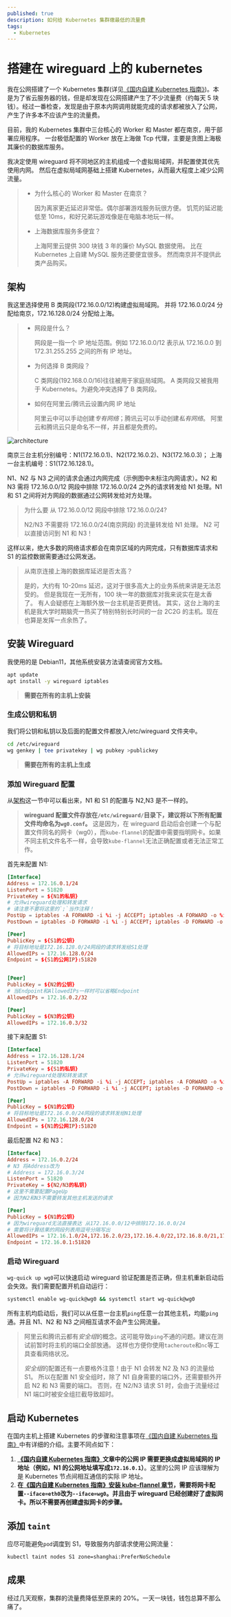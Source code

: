 ```yaml
---
published: true
description: 如何给 Kubernetes 集群缴最低的流量费
tags:
  - Kubernetes
---
```


# 搭建在 wireguard 上的 kubernetes

我在公网搭建了一个 Kubernetes 集群(详见[《国内自建 Kubernetes 指南》](./4.国内自建Kubernetes指南.md))。本是为了省云服务器的钱，但是却发现在公网搭建产生了不少流量费（约每天 5 块钱）。经过一番检查，发现是由于原本内网调用就能完成的请求都被放入了公网，产生了许多本不应该产生的流量费。

目前，我的 Kubernetes 集群中三台核心的 Worker 和 Master 都在南京，用于部署应用程序。
一台极低配置的 Worker 放在上海做 Tcp 代理，主要是贪图上海极其廉价的数据库服务。

我决定使用 wireguard 将不同地区的主机组成一个虚拟局域网，并配置使其优先使用内网。
然后在虚拟局域网基础上搭建 Kubernetes，从而最大程度上减少公网流量。

> - 为什么核心的 Worker 和 Master 在南京？
>
>   因为离家更近延迟非常低。偶尔部署游戏服务玩很方便。
>   饥荒的延迟能低至 10ms，和好兄弟玩游戏像是在电脑本地玩一样。
>
> - 上海数据库服务多便宜？
>
>   上海阿里云提供 300 块钱 3 年的廉价 MySQL 数据使用。
>   比在 Kubernetes 上自建 MySQL 服务还要便宜很多。
>   然而南京并不提供此类产品购买。

## 架构

我这里选择使用 B 类网段(172.16.0.0/12)构建虚拟局域网。
并将 172.16.0.0/24 分配给南京，172.16.128.0/24 分配给上海。

> - 网段是什么？
>
>   网段是一指一个 IP 地址范围。例如 172.16.0.0/12 表示从 172.16.0.0 到 172.31.255.255 之间的所有 IP 地址。
>
> - 为何选择 B 类网段？
>
>   C 类网段(192.168.0.0/16)往往被用于家庭局域网。
>   A 类网段又被我用于 Kubernetes。为避免冲突选择了 B 类网段。
>
> - 如何在阿里云/腾讯云设置内网 IP 地址
>
>   阿里云中可以手动创建*专有网络*；腾讯云可以手动创建*私有网络*。
>   阿里云和腾讯云只是命名不一样，并且都是免费的。

![architecture](./assets/搭建在wireguard上的kubernetes/architecture.png)

南京三台主机分别编号：N1(172.16.0.1)、N2(172.16.0.2)、N3(172.16.0.3)；
上海一台主机编号：S1(172.16.128.1)。

N1、N2 与 N3 之间的请求会通过内网完成（示例图中未标注内网请求）。N2 和 N3 需将 172.16.0.0/12 网段中排除 172.16.0.0/24 之外的请求转发给 N1 处理。N1 和 S1 之间将对方网段的数据通过公网转发给对方处理。

> 为什么要 从 172.16.0.0/12 网段中排除 172.16.0.0/24?
>
> N2/N3 不需要将 172.16.0.0/24(南京网段) 的流量转发给 N1 处理。
> N2 可以直接访问到 N1 和 N3！

这样以来，绝大多数的网络请求都会在南京区域的内网完成，只有数据库请求和 S1 的监控数据需要通过公网发送。

> 从南京连接上海的数据库延迟是否太高？
>
> 是的，大约有 10-20ms 延迟，这对于很多高大上的业务系统来讲是无法忍受的。
> 但是我现在一无所有，100 块一年的数据库对我来说实在是太香了。
> 有人会疑惑在上海额外放一台主机是否更费钱。
> 其实，这台上海的主机是我大学时期脑壳一热买了特别特别长时间的一台
> 2C2G 的主机。现在也算是发挥一点余热了。

## 安装 Wireguard

我使用的是 Debian11，其他系统安装方法请查阅官方文档。

```bash
apt update
apt install -y wireguard iptables
```

> **需要在所有的主机上安装**

### 生成公钥和私钥

我们将公钥和私钥以及后面的配置文件都放入/etc/wireguard 文件夹中。

```bash
cd /etc/wireguard
wg genkey | tee privatekey | wg pubkey >publickey
```

> **需要在所有的主机上生成**

### 添加 Wireguard 配置

从[架构](#架构)这一节中可以看出来，N1 和 S1 的配置与 N2,N3 是不一样的。

> **wireguard 配置文件存放在`/etc/wireguard/`目录下，建议将以下所有配置文件均命名为`wg0.conf`。** 这是因为，在 wireguard 启动后会创建一个与配置文件同名的网卡（wg0），而`kube-flannel`的配置中需要指明网卡。如果不同主机文件名不一样，会导致`kube-flannel`无法正确配置或者无法正常工作。

首先来配置 N1:

```toml
[Interface]
Address = 172.16.0.1/24
ListenPort = 51820
PrivateKey = ${N1的私钥}
# 允许wireguard处理和转发请求
# 请注意不要将这里的`;`当作注释！
PostUp = iptables -A FORWARD -i %i -j ACCEPT; iptables -A FORWARD -o %i -j ACCEPT; iptables -t nat -A POSTROUTING -o eth0 -j MASQUERADE
PostDown = iptables -D FORWARD -i %i -j ACCEPT; iptables -D FORWARD -o %i -j ACCEPT; iptables -t nat -D POSTROUTING -o eth0 -j MASQUERADE

[Peer]
PublicKey = ${S1的公钥}
# 将目标地址是172.16.128.0/24网段的请求转发给S1处理
AllowedIPs = 172.16.128.0/24
Endpoint = ${S1的公网IP}:51820


[Peer]
PublicKey = ${N2的公钥}
# 当Endpoint和AllowedIPs一样时可以省略Endpoint
AllowedIPs = 172.16.0.2/32

[Peer]
PublicKey = ${N3的公钥}
AllowedIPs = 172.16.0.3/32
```

接下来配置 S1:

```toml
[Interface]
Address = 172.16.128.1/24
ListenPort = 51820
PrivateKey = ${S1的私钥}
# 允许wireguard处理和转发请求
PostUp = iptables -A FORWARD -i %i -j ACCEPT; iptables -A FORWARD -o %i -j ACCEPT; iptables -t nat -A POSTROUTING -o eth0 -j MASQUERADE
PostDown = iptables -D FORWARD -i %i -j ACCEPT; iptables -D FORWARD -o %i -j ACCEPT; iptables -t nat -D POSTROUTING -o eth0 -j MASQUERADE

[Peer]
PublicKey = ${N1的公钥}
# 将目标地址是172.16.0.0/24网段的请求转发给N1处理
AllowedIPs = 172.16.128.0/24
Endpoint = ${N1的公网IP}:51820
```

最后配置 N2 和 N3：

```toml
[Interface]
Address = 172.16.0.2/24
# N3 将Address改为
# Address = 172.16.0.3/24
ListenPort = 51820
PrivateKey = ${N2/N3的私钥}
# 这里不需要配置PageUp
# 因为N2和N3不需要转发其他主机发送的请求

[Peer]
PublicKey = ${N1的公钥}
# 因为wireguard无法直接表达 从172.16.0.0/12中排除172.16.0.0/24
# 需要将计算结果的网段列表用逗号分隔写出
AllowedIPs = 172.16.1.0/24,172.16.2.0/23,172.16.4.0/22,172.16.8.0/21,172.16.16.0/20,172.16.32.0/19,172.16.64.0/18,172.16.128.0/17,172.17.0.0/16,172.18.0.0/15,172.20.0.0/14,172.24.0.0/13
Endpoint = 172.16.0.1:51820
```

### 启动 Wireguard

`wg-quick up wg0`可以快速启动 wireguard 验证配置是否正确，但主机重新启动后会失效。我们需要配置开机自动运行：

```bash
systemctl enable wg-quick@wg0 && systemctl start wg-quick@wg0
```

所有主机均启动后，我们可以从任意一台主机`ping`任意一台其他主机，均能`ping`通。并且 N1、N2 和 N3 之间相互请求不会产生公网流量。

> 阿里云和腾讯云都有*安全组*的概念。这可能导致`ping`不通的问题。建议在测试前暂时将主机的端口全部放通。
> 这样也方便你使用`tacheroute`和`nc`等工具查看网络状况。
>
> *安全组*的配置还有一点要格外注意！由于 N1 会转发 N2 及 N3 的流量给 S1。
> 所以在配置 N1 安全组时，除了 N1 自身需要的端口外，还需要额外开启 N2 和 N3 需要的端口。
> 否则，在 N2/N3 请求 S1 时，会由于流量经过 N1 端口时被安全组拦截导致超时。

## 启动 Kubernetes

在国内主机上搭建 Kubernetes 的步骤和注意事项在[《国内自建 Kubernetes 指南》](./4.国内自建Kubernetes指南.md)中有详细的介绍。主要不同点如下：

1. **[《国内自建 Kubernetes 指南》](./4.国内自建Kubernetes指南.md)文章中的公网 IP 需要更换成虚拟局域网的 IP 地址（例如，N1 的公网地址填写成`172.16.0.1`）**。这里的公网 IP 应该理解为是 Kubernetes 节点间相互通信的实际 IP 地址。
2. **在[《国内自建 Kubernetes 指南》安装 kube-flannel 章节](./4.国内自建Kubernetes指南.md#安装-kubernetes-网络插件)，需要将网卡配置`--iface=eth0`改为`--iface=wg0`。并且由于 wireguard 已经创建好了虚拟网卡。所以不需要再创建虚拟网卡的步骤。**

## 添加 `taint`

应尽可能避免`pod`调度到 S1，导致服务内部请求使用公网流量：

```bash
kubectl taint nodes S1 zone=shanghai:PreferNoSchedule
```

## 成果

经过几天观察，集群的流量费降低至原来的 20%。一天一块钱，钱包总算不那么痛了。
